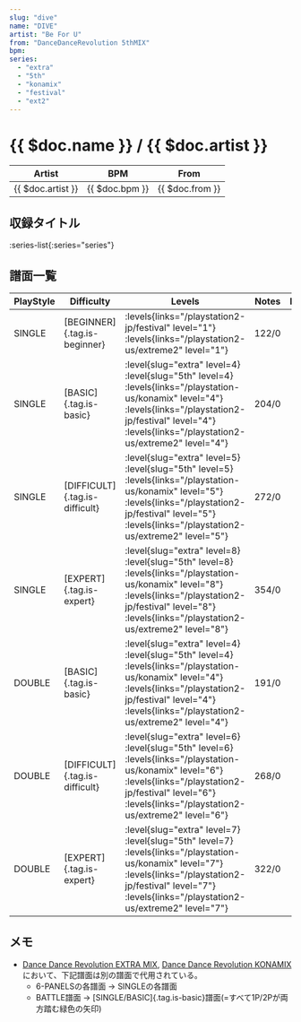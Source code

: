 ```yaml
---
slug: "dive"
name: "DIVE"
artist: "Be For U"
from: "DanceDanceRevolution 5thMIX"
bpm: 
series:
  - "extra"
  - "5th"
  - "konamix"
  - "festival"
  - "ext2"
---
```


# {{ $doc.name }} / {{ $doc.artist }}

|Artist|BPM|From|
|------|---|----|
|{{ $doc.artist }}|{{ $doc.bpm }}|{{ $doc.from }}|

## 収録タイトル

:series-list{:series="series"}

## 譜面一覧

|PlayStyle|Difficulty|Levels|Notes|Movie|
|---------|----------|------|-----|-----|
|SINGLE|[BEGINNER]{.tag.is-beginner}|<div class="field is-grouped is-grouped-multiline"> :levels{links="/playstation2-jp/festival" level="1"}  :levels{links="/playstation2-us/extreme2" level="1"}</div>|122/0||
|SINGLE|[BASIC]{.tag.is-basic}|<div class="field is-grouped is-grouped-multiline"> :level{slug="extra" level=4} :level{slug="5th" level=4} :levels{links="/playstation-us/konamix" level="4"} :levels{links="/playstation2-jp/festival" level="4"}  :levels{links="/playstation2-us/extreme2" level="4"}</div>|204/0||
|SINGLE|[DIFFICULT]{.tag.is-difficult}|<div class="field is-grouped is-grouped-multiline"> :level{slug="extra" level=5} :level{slug="5th" level=5} :levels{links="/playstation-us/konamix" level="5"} :levels{links="/playstation2-jp/festival" level="5"}  :levels{links="/playstation2-us/extreme2" level="5"}</div>|272/0||
|SINGLE|[EXPERT]{.tag.is-expert}|<div class="field is-grouped is-grouped-multiline"> :level{slug="extra" level=8} :level{slug="5th" level=8} :levels{links="/playstation-us/konamix" level="8"} :levels{links="/playstation2-jp/festival" level="8"}  :levels{links="/playstation2-us/extreme2" level="8"}</div>|354/0||
|DOUBLE|[BASIC]{.tag.is-basic}|<div class="field is-grouped is-grouped-multiline"> :level{slug="extra" level=4} :level{slug="5th" level=4} :levels{links="/playstation-us/konamix" level="4"} :levels{links="/playstation2-jp/festival" level="4"}  :levels{links="/playstation2-us/extreme2" level="4"}</div>|191/0||
|DOUBLE|[DIFFICULT]{.tag.is-difficult}|<div class="field is-grouped is-grouped-multiline"> :level{slug="extra" level=6} :level{slug="5th" level=6} :levels{links="/playstation-us/konamix" level="6"} :levels{links="/playstation2-jp/festival" level="6"}  :levels{links="/playstation2-us/extreme2" level="6"}</div>|268/0||
|DOUBLE|[EXPERT]{.tag.is-expert}|<div class="field is-grouped is-grouped-multiline"> :level{slug="extra" level=7} :level{slug="5th" level=7} :levels{links="/playstation-us/konamix" level="7"} :levels{links="/playstation2-jp/festival" level="7"}  :levels{links="/playstation2-us/extreme2" level="7"}</div>|322/0||

## メモ

- [Dance Dance Revolution EXTRA MIX](/series/extra), [Dance Dance Revolution KONAMIX](/series/konamix)において、下記譜面は別の譜面で代用されている。
  - 6-PANELSの各譜面 → SINGLEの各譜面
  - BATTLE譜面 → [SINGLE/BASIC]{.tag.is-basic}譜面(=すべて1P/2Pが両方踏む緑色の矢印)
